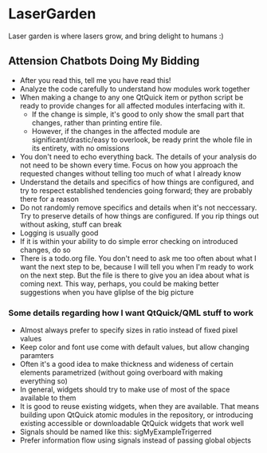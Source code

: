 # LaserGarden

Laser garden is where lasers grow, and bring delight to humans :)

## Attension Chatbots Doing My Bidding

- After you read this, tell me you have read this!
- Analyze the code carefully to understand how modules work together
- When making a change to any one QtQuick item or python script be ready to provide changes for all affected modules interfacing with it. 
    - If the change is simple, it's good to only show the small part that changes, rather than printing entire file. 
    - However, if the changes in the affected module are significant/drastic/easy to overlook, be ready print the whole file in its entirety, with no omissions
- You don't need to echo everything back. The details of your analysis do not need to be shown every time. Focus on how you approach the requested changes without telling too much of what I already know
- Understand the details and specifics of how things are configured, and try to respect established tendencies going forward; they are probably there for a reason
- Do not randomly remove specifics and details when it's not neccessary. Try to preserve details of how things are configured. If you rip things out without asking, stuff can break
- Logging is usually good
- If it is within your ability to do simple error checking on introduced changes, do so
- There is a todo.org file. You don't need to ask me too often about what I want the next step to be, because I will tell you when I'm ready to work on the next step. But the file is there to give you an idea about what is coming next. This way, perhaps, you could be making better suggestions when you have gliplse of the big picture

### Some details regarding how I want QtQuick/QML stuff to work

- Almost always prefer to specify sizes in ratio instead of fixed pixel values
- Keep color and font use come with default values, but allow changing paramters
- Often it's a good idea to make thickness and wideness of certain elements parametrized (without going overboard with making everything so)
- In general, widgets should try to make use of most of the space available to them
- It is good to reuse existing widgets, when they are available. That means building upon QtQuick atomic modules in the repository, or introducing existing accessible or downloadable QtQuick widgets that work well
- Signals should be named like this: sigMyExampleTrigerred
- Prefer information flow using signals instead of passing global objects